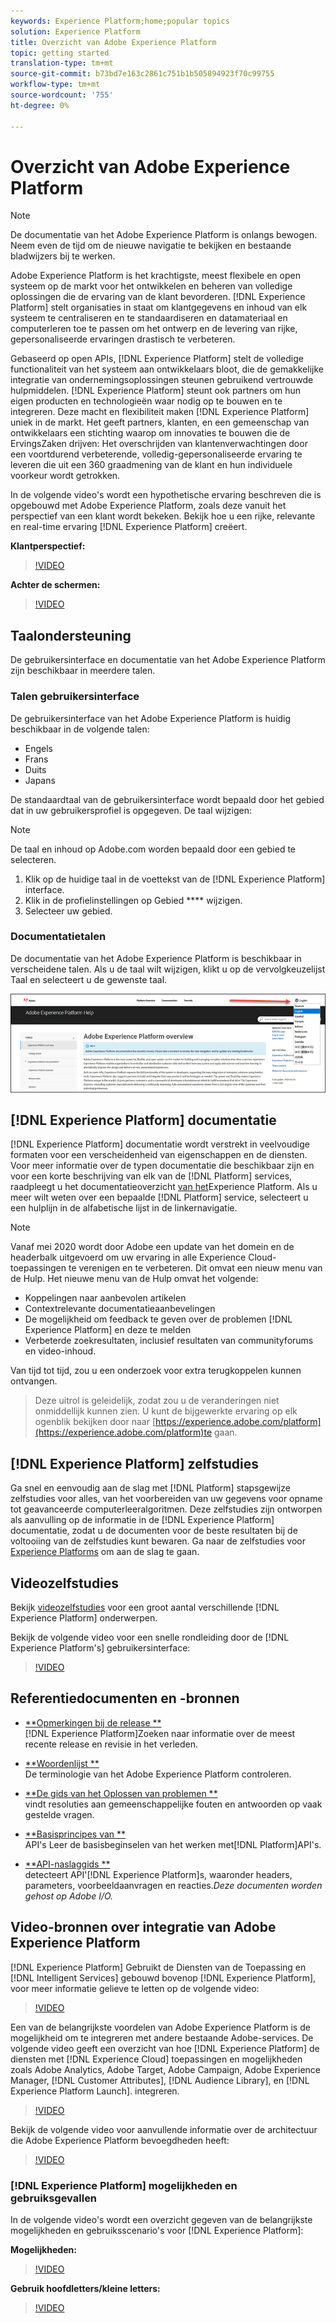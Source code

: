 ```yaml
---
keywords: Experience Platform;home;popular topics
solution: Experience Platform
title: Overzicht van Adobe Experience Platform
topic: getting started
translation-type: tm+mt
source-git-commit: b73bd7e163c2861c751b1b505894923f70c99755
workflow-type: tm+mt
source-wordcount: '755'
ht-degree: 0%

---
```



# Overzicht van Adobe Experience Platform

>[!NOTE]
>
>De documentatie van het Adobe Experience Platform is onlangs bewogen. Neem even de tijd om de nieuwe navigatie te bekijken en bestaande bladwijzers bij te werken.

Adobe Experience Platform is het krachtigste, meest flexibele en open systeem op de markt voor het ontwikkelen en beheren van volledige oplossingen die de ervaring van de klant bevorderen. [!DNL Experience Platform] stelt organisaties in staat om klantgegevens en inhoud van elk systeem te centraliseren en te standaardiseren en datamateriaal en computerleren toe te passen om het ontwerp en de levering van rijke, gepersonaliseerde ervaringen drastisch te verbeteren.

Gebaseerd op open APIs, [!DNL Experience Platform] stelt de volledige functionaliteit van het systeem aan ontwikkelaars bloot, die de gemakkelijke integratie van ondernemingsoplossingen steunen gebruikend vertrouwde hulpmiddelen. [!DNL Experience Platform] steunt ook partners om hun eigen producten en technologieën waar nodig op te bouwen en te integreren. Deze macht en flexibiliteit maken [!DNL Experience Platform] uniek in de markt. Het geeft partners, klanten, en een gemeenschap van ontwikkelaars een stichting waarop om innovaties te bouwen die de ErvingsZaken drijven: Het overschrijden van klantenverwachtingen door een voortdurend verbeterende, volledig-gepersonaliseerde ervaring te leveren die uit een 360 graadmening van de klant en hun individuele voorkeur wordt getrokken.

In de volgende video&#39;s wordt een hypothetische ervaring beschreven die is opgebouwd met Adobe Experience Platform, zoals deze vanuit het perspectief van een klant wordt bekeken. Bekijk hoe u een rijke, relevante en real-time ervaring [!DNL Experience Platform] creëert.

**Klantperspectief:**

>[!VIDEO](https://video.tv.adobe.com/v/27361?quality=12&learn=on)

**Achter de schermen:**

>[!VIDEO](https://video.tv.adobe.com/v/28144?quality=12&learn=on)

## Taalondersteuning

De gebruikersinterface en documentatie van het Adobe Experience Platform zijn beschikbaar in meerdere talen.

### Talen gebruikersinterface

De gebruikersinterface van het Adobe Experience Platform is huidig beschikbaar in de volgende talen:

* Engels
* Frans
* Duits
* Japans

De standaardtaal van de gebruikersinterface wordt bepaald door het gebied dat in uw gebruikersprofiel is opgegeven. De taal wijzigen:

>[!NOTE]
>
> De taal en inhoud op Adobe.com worden bepaald door een gebied te selecteren.

1. Klik op de huidige taal in de voettekst van de [!DNL Experience Platform] interface.
2. Klik in de profielinstellingen op Gebied **** wijzigen.
3. Selecteer uw gebied.

### Documentatietalen

De documentatie van het Adobe Experience Platform is beschikbaar in verscheidene talen. Als u de taal wilt wijzigen, klikt u op de vervolgkeuzelijst Taal en selecteert u de gewenste taal.

![afbeelding](assets/lang.jpg)

## [!DNL Experience Platform] documentatie

[!DNL Experience Platform] documentatie wordt verstrekt in veelvoudige formaten voor een verscheidenheid van eigenschappen en de diensten. Voor meer informatie over de typen documentatie die beschikbaar zijn en voor een korte beschrijving van elk van de [!DNL Platform] services, raadpleegt u het documentatieoverzicht [van het](documentation/overview.md)Experience Platform. Als u meer wilt weten over een bepaalde [!DNL Platform] service, selecteert u een hulplijn in de alfabetische lijst in de linkernavigatie.

>[!NOTE]
>
>Vanaf mei 2020 wordt door Adobe een update van het domein en de headerbalk uitgevoerd om uw ervaring in alle Experience Cloud-toepassingen te verenigen en te verbeteren. Dit omvat een nieuw menu van de Hulp. Het nieuwe menu van de Hulp omvat het volgende:
>
>* Koppelingen naar aanbevolen artikelen
>* Contextrelevante documentatieaanbevelingen
>* De mogelijkheid om feedback te geven over de problemen [!DNL Experience Platform] en deze te melden
>* Verbeterde zoekresultaten, inclusief resultaten van communityforums en video-inhoud.

>
> 
Van tijd tot tijd, zou u een onderzoek voor extra terugkoppelen kunnen ontvangen.
>
>Deze uitrol is geleidelijk, zodat zou u de veranderingen niet onmiddellijk kunnen zien. U kunt de bijgewerkte ervaring op elk ogenblik bekijken door naar [https://experience.adobe.com/platform](https://experience.adobe.com/platform)te gaan.

## [!DNL Experience Platform] zelfstudies

Ga snel en eenvoudig aan de slag met [!DNL Platform] stapsgewijze zelfstudies voor alles, van het voorbereiden van uw gegevens voor opname tot geavanceerde computerleeralgoritmen. Deze zelfstudies zijn ontworpen als aanvulling op de informatie in de [!DNL Experience Platform] documentatie, zodat u de documenten voor de beste resultaten bij de voltooiing van de zelfstudies kunt bewaren. Ga naar de zelfstudies voor [Experience Platforms](../tutorials/home.md) om aan de slag te gaan.

## Videozelfstudies

Bekijk [videozelfstudies](https://docs.adobe.com/content/help/en/platform-learn/tutorials/overview.html) voor een groot aantal verschillende [!DNL Experience Platform] onderwerpen.

Bekijk de volgende video voor een snelle rondleiding door de [!DNL Experience Platform's] gebruikersinterface:

>[!VIDEO](https://video.tv.adobe.com/v/32792?quality=12&learn=on)

## Referentiedocumenten en -bronnen

* [**Opmerkingen bij de release **](../release-notes/latest/latest.md)<br/>[!DNL Experience Platform]Zoeken naar informatie over de meest recente release en revisie in het verleden.

* [**Woordenlijst **](glossary.md)<br/>De terminologie van het Adobe Experience Platform controleren.

* [**De gids van het Oplossen van problemen **](troubleshooting.md)<br/>vindt resoluties aan gemeenschappelijke fouten en antwoorden op vaak gestelde vragen.

* [**Basisprincipes van **](api-fundamentals.md)<br/>API&#39;s Leer de basisbeginselen van het werken met[!DNL Platform]API&#39;s.

* [**API-naslaggids **](https://www.adobe.io/apis/experienceplatform/home/api-reference.html)<br/>detecteert API&#39;[!DNL Experience Platform]s, waaronder headers, parameters, voorbeeldaanvragen en reacties.*Deze documenten worden gehost op Adobe I/O.*

## Video-bronnen over integratie van Adobe Experience Platform

[!DNL Experience Platform] Gebruikt de Diensten van de Toepassing en [!DNL Intelligent Services] gebouwd bovenop [!DNL Experience Platform], voor meer informatie gelieve te letten op de volgende video:

>[!VIDEO](https://video.tv.adobe.com/v/32554?quality=12&learn=on)

Een van de belangrijkste voordelen van Adobe Experience Platform is de mogelijkheid om te integreren met andere bestaande Adobe-services. De volgende video geeft een overzicht van hoe [!DNL Experience Platform] de diensten met [!DNL Experience Cloud] toepassingen en mogelijkheden zoals Adobe Analytics, Adobe Target, Adobe Campaign, Adobe Experience Manager, [!DNL Customer Attributes], [!DNL Audience Library], en [!DNL Experience Platform Launch]. integreren.

>[!VIDEO](https://video.tv.adobe.com/v/32553?quality=12&learn=on)

Bekijk de volgende video voor aanvullende informatie over de architectuur die Adobe Experience Platform bevoegdheden heeft:

>[!VIDEO](https://video.tv.adobe.com/v/32456?quality=12&learn=on)

### [!DNL Experience Platform] mogelijkheden en gebruiksgevallen

In de volgende video&#39;s wordt een overzicht gegeven van de belangrijkste mogelijkheden en gebruiksscenario&#39;s voor [!DNL Experience Platform]:

**Mogelijkheden:**

>[!VIDEO](https://video.tv.adobe.com/v/32502?quality=12&learn=on)

**Gebruik hoofdletters/kleine letters:**

>[!VIDEO](https://video.tv.adobe.com/v/32806?quality=12&learn=on)









<!-- 
## What's New

* **[Privacy management](https://helpx.adobe.com/campaign/kb/campaign-privacy.html)**<br/>
Learn about the tools provided by Adobe Campaign to help you with your Privacy compliance.

* **[Delivery best pratices](https://helpx.adobe.com/campaign/kb/delivery-best-practices.html)**<br/>
Learn more on best practices related to delivery design and sending.

* **[Email designer](designing/using/designing-content-in-adobe-campaign.md)**<br/>
Consult the reorganized Email Designer documentation.

* **[Campaign Standard Mobile guide](https://helpx.adobe.com/campaign/kb/acs-mobile.html)**<br/>
Learn more about general guidelines for mobile deliveries.

[Click here for more updates](rn/using/documentation-updates.md)

## Top pages

 <table>
<tr>
  <td valign="top">
    <a href="administration/using/about-access-management.md">
      <img alt="Roles" src="start/using/assets/roles.png"/>
    </a>
    <div>
    <a href="administration/using/about-access-management.md"><strong>Roles and security groups</strong></a>
    </div>
    <em>Learn how to define permissions and assign roles to Campaign users.</em>
    <br>
  </td>
  <td valign="top">
    <a href="designing/using/designing-content-in-adobe-campaign.md">
      <img alt="Designer" src="start/using/assets/design.png" />
    </a>
    <div>
    <a href="designing/using/designing-content-in-adobe-campaign.md"><strong>Design an email</strong></a>
    </div>
    <em>Learn how to use the Email Designer to create responsive and personalized emails</em>
    <br>
  </td>
  <td valign="top">
       <img alt="Developers" src="start/using/assets/dev.png" />
    <div>
    <strong>Resources for developers</strong>
    </div>
    <p><em><a href="api/using/about-campaign-standard-apis.md">Adobe Campaign API</a></em></p>
    <p><em><a href="integrating/using/about-adobe-experience-cloud-triggers.md">Adobe Experience Cloud Triggers</a></em></p>
    <br>
  </td>
</tr>
</table>


## Additional Resources

* [Release notes](rn/using/release-notes.md)

* [Control Panel](https://docs.adobe.com/content/help/en/control-panel/using/control-panel-home.html)

* [How-to videos](https://docs.adobe.com/content/help/en/campaign-learn/campaign-standard-tutorials/overview.html)

* [Release Planning guide](https://helpx.adobe.com/campaign/kb/acs-release-planning.html)

* [Deprecated and Removed Features](https://helpx.adobe.com/campaign/kb/acs-deprecated-and-removed-features.html)

* [Technical notes](https://helpx.adobe.com/campaign/kb/acs-article-list.html)

* [Adobe Campaign Standard Implementation guide](https://helpx.adobe.com/campaign/kb/campaign-standard-implementation-guide.html)
 -->
